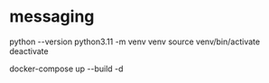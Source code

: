 # messaging


python --version
python3.11 -m venv venv
source venv/bin/activate
deactivate

docker-compose up --build -d